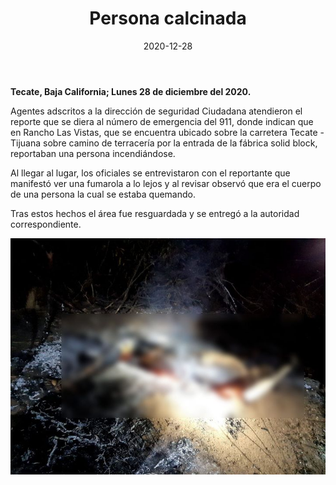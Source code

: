 ﻿---
layout: blog
title:  "Persona calcinada"
date:   2020-12-28
categories: tecate
permalink: /:categories/:title:output_ext
image: /img/cnr/2020-12-28-persona-calcinada.jpg
alt: "Persona calcinada"
autor: 
---


**Tecate, Baja California; Lunes 28 de diciembre del 2020.**




Agentes adscritos a la dirección de seguridad Ciudadana atendieron el reporte que se diera al número de emergencia del 911, donde indican que en Rancho Las Vistas, que se encuentra ubicado sobre la carretera Tecate - Tijuana sobre camino de terracería por la entrada de la fábrica solid block, reportaban una persona incendiándose.


Al llegar al lugar, los oficiales se entrevistaron con el reportante que manifestó ver una fumarola a lo lejos y al revisar observó que era el cuerpo de una persona la cual se estaba quemando.


Tras estos hechos el área fue resguardada y se entregó a la autoridad correspondiente.

<div id="carouselExampleSlidesOnly" class="carousel slide" data-ride="carousel">
  <div class="carousel-inner">
    <div class="carousel-item active">
       <img class="d-block w-100" src="/img/cnr/2020-12-28-persona-calcinada.jpg" loading="lazy"  alt="Persona calcinada">
    </div>
  </div>
</div>